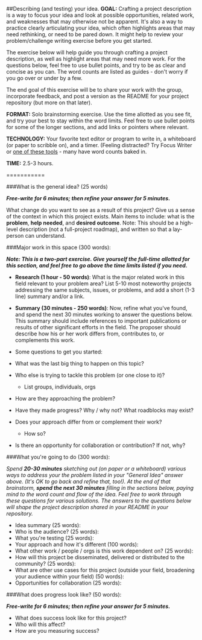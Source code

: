 ##Describing (and testing) your idea.
**GOAL:** Crafting a project description is a way to focus your idea and look at possible opportunities, related work, and weaknesses that may otherwise not be apparent. It's also a way to practice clearly articulating your idea, which often highlights areas that may need rethinking, or need to be pared down. It might help to review your problem/challenge writing exercise before  you get started. 

The exercise below will help guide you through crafting a project description, as well as highlight areas that may need more work. For the questions below, feel free to use bullet points, and try to be as clear and concise as you can. The word counts are listed as guides - don't worry if you go over or under by a few. 

The end goal of this exercise will be to share your work with the group, incorporate feedback, and post a version as the README for your project repository (but more on that later). 

**FORMAT:** Solo brainstorming exercise. Use the time allotted as you see fit, and try your best to stay within the word limits. Feel free to use bullet points for some of the longer sections, and add links or pointers where relevant. 

**TECHNOLOGY:** Your favorite text editor or program to write in, a whiteboard (or paper to scribble on), and a timer. (Feeling distracted? Try Focus Writer or [one of these tools](http://lifehacker.com/5689579/five-best-distraction-free-writing-tools) - many have word counts baked in.

**TIME:** 2.5-3 hours.

===========

###What is the general idea? (25 words)

***Free-write for 6 minutes; then refine your answer for 5 minutes.***

What change do you want to see as a result of this project? Give us a sense of the context in which this project exists. Main items to include: what is the **problem**, **help needed**, and **desired outcome**. Note: This should be a high-level description (not a full-project roadmap), and written so that a lay-person can understand. 

###Major work in this space (300 words):

***Note: This is a two-part exercise. Give yourself the full-time allotted for this section, and feel free to go above the time limits listed if you need.***

- **Research (1 hour - 50 words)**: What is the major related work in this field relevant to your problem area? List 5-10 most noteworthy projects addressing the same subjects, issues, or problems, and add a short (1-3 line) summary and/or a link. 

- **Summary (30 minutes - 250 words)**: Now, refine what you've found, and spend the next 30 minutes working to answer the questions below. This summary should include references to important publications or results of other significant efforts in the field. The proposer should describe how his or her work differs from, contributes to, or complements this work.

- Some questions to get you started:
 - What was the last big thing to happen on this topic? 
 - Who else is trying to tackle this problem (or one close to it)? 
   - List groups, individuals, orgs
 - How are they approaching the problem?
 - Have they made progress? Why / why not? What roadblocks may exist?
 - Does your approach differ from or complement their work?
   - How so?
 - Is there an opportunity for collaboration or contribution? If not, why? 

###What you're going to do (300 words):  

*Spend __20-30 minutes__ sketching out (on paper or a whiteboard) various ways to address your the problem listed in your "General Idea" answer above. (It's OK to go back and refine that, too!). At the end of that brainstorm, __spend the next 30 minutes__ filling in the sections below, paying mind to the word count and flow of the idea. Feel free to work through these questions for various solutions. The answers to the questions below will shape the project description shared in your README in your repository.*  

- Idea summary (25 words):
- Who is the audience? (25 words):
- What you're testing (25 words): 
- Your approach and how it's different (100 words):
- What other work / people / orgs is this work dependent on? (25 words):
- How will this project be disseminated, delivered or distributed to the community? (25 words):
- What are other use cases for this project (outside your field, broadening your audience within your field) (50 words):
- Opportunities for collaboration (25 words):

###What does progress look like? (50 words):

***Free-write for 6 minutes; then refine your answer for 5 minutes.***


- What does success look like for this project? 
- Who will this affect?
- How are you measuring success? 

